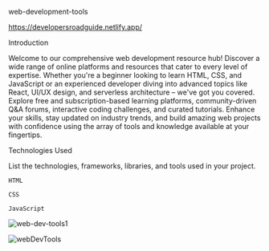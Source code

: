 web-development-tools 

https://developersroadguide.netlify.app/

Introduction 

Welcome to our comprehensive web development resource hub! Discover a wide range of online platforms and resources that cater to every level of expertise. Whether you're a beginner looking to learn HTML, CSS, and JavaScript or an experienced developer diving into advanced topics like React, UI/UX design, and serverless architecture – we've got you covered. Explore free and subscription-based learning platforms, community-driven Q&A forums, interactive coding challenges, and curated tutorials. Enhance your skills, stay updated on industry trends, and build amazing web projects with confidence using the array of tools and knowledge available at your fingertips. 


Technologies Used 

List the technologies, frameworks, libraries, and tools used in your project. 

    HTML 

    CSS 

    JavaScript 




![web-dev-tools1](https://github.com/adnane84/web-development-tools/assets/92402125/45459dee-ccf1-44d2-9792-675eff4b9f4a)

![webDevTools](https://github.com/adnane84/web-development-tools/assets/92402125/7a4543d0-8ac8-4df1-a661-d68ca64e126d)
